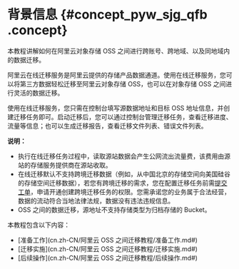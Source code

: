 # 背景信息 {#concept_pyw_sjg_qfb .concept}

本教程讲解如何在阿里云对象存储 OSS 之间进行跨账号、跨地域、以及同地域内的数据迁移。

阿里云在线迁移服务是阿里云提供的存储产品数据通道。使用在线迁移服务，您可以将第三方数据轻松迁移至阿里云对象存储 OSS，也可以在对象存储 OSS 之间进行灵活的数据迁移。

使用在线迁移服务，您只需在控制台填写源数据地址和目标 OSS 地址信息，并创建迁移任务即可。启动迁移后，您可以通过控制台管理迁移任务，查看迁移进度、流量等信息；也可以生成迁移报告，查看迁移文件列表、错误文件列表。

**说明：** 

-   执行在线迁移任务过程中，读取源站数据会产生公网流出流量费，该费用由源站的存储服务提供商在源站收取。
-   在线迁移默认不支持跨境迁移数据（例如，从中国北京的存储空间向美国硅谷的存储空间迁移数据），若您有跨境迁移的需求，您在配置迁移任务前需[提交工单](https://selfservice.console.aliyun.com)，申请开通创建跨境迁移任务的权限。您需承诺您的业务属于合法经营，数据的流动符合当地法律法规，数据没有违法违规信息。
-   OSS 之间的数据迁移，源地址不支持存储类型为归档存储的 Bucket。

本教程包含以下内容：

-   [准备工作](cn.zh-CN/阿里云 OSS 之间迁移教程/准备工作.md#)
-   [迁移实施](cn.zh-CN/阿里云 OSS 之间迁移教程/迁移实施.md#)
-   [后续操作](cn.zh-CN/阿里云 OSS 之间迁移教程/后续操作.md#)


